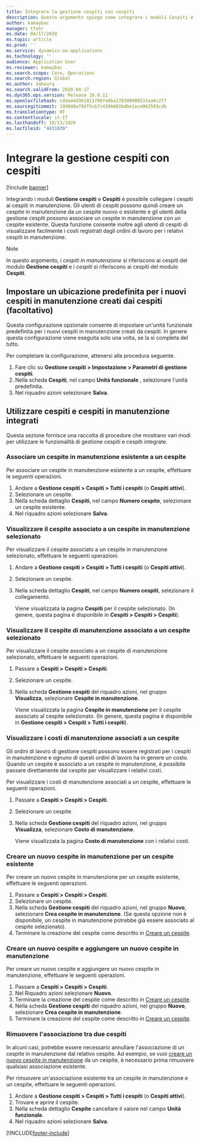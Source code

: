 ```yaml
---
title: Integrare la gestione cespiti con cespiti
description: Questo argomento spiega come integrare i moduli Cespiti e Gestione cespiti, in modo da poter collegare i cespiti ai cespiti in manutenzione.
author: kamaybac
manager: tfehr
ms.date: 04/17/2020
ms.topic: article
ms.prod: ''
ms.service: dynamics-ax-applications
ms.technology: ''
audience: Application User
ms.reviewer: kamaybac
ms.search.scope: Core, Operations
ms.search.region: Global
ms.author: dabourq
ms.search.validFrom: 2020-04-17
ms.dyn365.ops.version: Release 10.0.11
ms.openlocfilehash: cdda44d361011706fe0ba170309908533aa0c2f7
ms.sourcegitcommit: 199848e78df5cb7c439b001bdbe1ece963593cdb
ms.translationtype: HT
ms.contentlocale: it-IT
ms.lasthandoff: 10/13/2020
ms.locfileid: "4431039"
---
```

# <a name="integrate-asset-management-with-fixed-assets"></a>Integrare la gestione cespiti con cespiti

[!include [banner](../../includes/banner.md)]

Integrando i moduli **Gestione cespiti** e **Cespiti** è possibile collegare i cespiti ai cespiti in manutenzione. Gli utenti di cespiti possono quindi creare un cespite in manutenzione da un cespite nuovo o esistente e gli utenti della gestione cespiti possono associare un cespite in manutenzione con un cespite esistente. Questa funzione consente inoltre agli utenti di cespiti di visualizzare facilmente i costi registrati dagli ordini di lavoro per i relativi cespiti in manutenzione.

> [!NOTE]
> In questo argomento, i *cespiti in manutenzione* si riferiscono ai cespiti del modulo **Gestione cespiti** e i *cespiti* si riferiscono ai cespiti del modulo **Cespiti**.

## <a name="set-a-default-location-for-new-maintenance-assets-that-are-created-from-fixed-assets-optional"></a>Impostare un ubicazione predefinita per i nuovi cespiti in manutenzione creati dai cespiti (facoltativo)

Questa configurazione opzionale consente di impostare un'unità funzionale predefinita per i nuovi cespiti in manutenzione creati da cespiti. In genere questa configurazione viene eseguita solo una volta, se la si completa del tutto.

Per completare la configurazione, attenersi alla procedura seguente.

1. Fare clic su **Gestione cespiti \> Impostazione \> Parametri di gestione cespiti**.
1. Nella scheda **Cespiti**, nel campo **Unità funzionale** , selezionare l'unità predefinita.
1. Nel riquadro azioni selezionare **Salva**.

## <a name="work-with-integrated-maintenance-assets-and-fixed-assets"></a>Utilizzare cespiti e cespiti in manutenzione integrati

Questa sezione fornisce una raccolta di procedure che mostrano vari modi per utilizzare le funzionalità di gestione cespiti e cespiti integrate.

### <a name="associate-an-existing-maintenance-asset-with-a-fixed-asset"></a>Associare un cespite in manutenzione esistente a un cespite

Per associare un cespite in manutenzione esistente a un cespite, effettuare le seguenti operazioni.

1. Andare a **Gestione cespiti \> Cespiti \> Tutti i cespiti** (o **Cespiti attivi**).
1. Selezionare un cespite.
1. Nella scheda dettaglio **Cespiti**, nel campo **Numero cespite**, selezionare un cespite esistente.
1. Nel riquadro azioni selezionare **Salva**.

### <a name="view-the-fixed-asset-that-is-associated-with-a-selected-maintenance-asset"></a>Visualizzare il cespite associato a un cespite in manutenzione selezionato

Per visualizzare il cespite associato a un cespite in manutenzione selezionato, effettuare le seguenti operazioni.

1. Andare a **Gestione cespiti \> Cespiti \> Tutti i cespiti** (o **Cespiti attivi**).
1. Selezionare un cespite.
1. Nella scheda dettaglio **Cespiti**, nel campo **Numero cespiti**, selezionare il collegamento.

    Viene visualizzata la pagina **Cespiti** per il cespite selezionato. (In genere, questa pagina è disponibile in **Cespiti \> Cespiti \> Cespiti**).

### <a name="view-the-maintenance-asset-that-is-associated-with-a-selected-fixed-asset"></a>Visualizzare il cespite di manutenzione associato a un cespite selezionato

Per visualizzare il cespite associato a un cespite di manutenzione selezionato, effettuare le seguenti operazioni.

1. Passare a **Cespiti \> Cespiti \> Cespiti**.
1. Selezionare un cespite.
1. Nella scheda **Gestione cespiti** del riquadro azioni, nel gruppo **Visualizza**, selezionare **Cespite in manutenzione**.

    Viene visualizzata la pagina **Cespite in manutenzione** per il cespite associato al cespite selezionato. (In genere, questa pagina è disponibile in **Gestione cespiti \> Cespiti \> Tutti i cespiti**).

### <a name="view-maintenance-costs-that-are-associated-with-a-fixed-asset"></a>Visualizzare i costi di manutenzione associati a un cespite

Gli ordini di lavoro di gestione cespiti possono essere registrati per i cespiti in manutenzione e ognuno di questi ordini di lavoro ha in genere un costo. Quando un cespite è associato a un cespite in manutenzione, è possibile passare direttamente dal cespite per visualizzare i relativi costi.

Per visualizzare i costi di manutenzione associati a un cespite, effettuare le seguenti operazioni.

1. Passare a **Cespiti \> Cespiti \> Cespiti**.
1. Selezionare un cespite.
1. Nella scheda **Gestione cespiti** del riquadro azioni, nel gruppo **Visualizza**, selezionare **Costo di manutenzione**.

    Viene visualizzata la pagina **Costo di manutenzione** con i relativi costi.

### <a name="create-a-new-maintenance-asset-for-an-existing-fixed-asset"></a><a name="new-maintenance-from-fixed"></a>Creare un nuovo cespite in manutenzione per un cespite esistente

Per creare un nuovo cespite in manutenzione per un cespite esistente, effettuare le seguenti operazioni.

1. Passare a **Cespiti \> Cespiti \> Cespiti**.
1. Selezionare un cespite.
1. Nella scheda **Gestione cespiti** del riquadro azioni, nel gruppo **Nuovo**, selezionare **Crea cespite in manutenzione**. (Se questa opzione non è disponibile, un cespite in manutenzione potrebbe già essere associato al cespite selezionato).
1. Terminare la creazione del cespite come descritto in [Creare un cespite](../objects/create-an-object.md).

### <a name="create-a-new-fixed-asset-and-add-a-new-maintenance-asset-for-it"></a>Creare un nuovo cespite e aggiungere un nuovo cespite in manutenzione

Per creare un nuovo cespite e aggiungere un nuovo cespite in manutenzione, effettuare le seguenti operazioni.

1. Passare a **Cespiti \> Cespiti \> Cespiti**.
1. Nel Riquadro azioni selezionare **Nuovo**.
1. Terminare la creazione del cespite come descritto in [Creare un cespite](../../../finance/fixed-assets/tasks/create-fixed-asset.md).
1. Nella scheda **Gestione cespiti** del riquadro azioni, nel gruppo **Nuovo**, selezionare **Crea cespite in manutenzione**.
1. Terminare la creazione del cespite come descritto in [Creare un cespite](../objects/create-an-object.md).

### <a name="remove-the-association-between-two-assets"></a>Rimuovere l'associazione tra due cespiti

In alcuni casi, potrebbe essere necessario annullare l'associazione di un cespite in manutenzione dal relativo cespite. Ad esempio, se vuoi [creare un nuovo cespite in manutenzione](#new-maintenance-from-fixed) da un cespite, è necessario prima rimuovere qualsiasi associazione esistente.

Per rimuovere un'associazione esistente tra un cespite in manutenzione e un cespite, effettuare le seguenti operazioni.

1. Andare a **Gestione cespiti \> Cespiti \> Tutti i cespiti** (o **Cespiti attivi**).
1. Trovare e aprire il cespite.
1. Nella scheda dettaglio **Cespite** cancellare il valore nel campo **Unità funzionale**.
1. Nel riquadro azioni selezionare **Salva**.


[!INCLUDE[footer-include](../../../includes/footer-banner.md)]